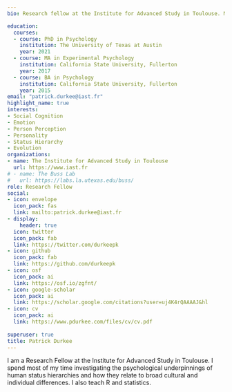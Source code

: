 ```yaml
---
bio: Research fellow at the Institute for Advanced Study in Toulouse. My research interests include emotion, social cognition, personality, and evolution.

education:
  courses:
  - course: PhD in Psychology
    institution: The University of Texas at Austin
    year: 2021
  - course: MA in Experimental Psychology
    institution: California State University, Fullerton
    year: 2017
  - course: BA in Psychology
    institution: California State University, Fullerton
    year: 2015
email: "patrick.durkee@iast.fr"
highlight_name: true
interests:
- Social Cognition
- Emotion
- Person Perception
- Personality
- Status Hierarchy
- Evolution
organizations:
- name: The Institute for Advanced Study in Toulouse
  url: https://www.iast.fr
# - name: The Buss Lab
#   url: https://labs.la.utexas.edu/buss/
role: Research Fellow
social:
- icon: envelope
  icon_pack: fas
  link: mailto:patrick.durkee@iast.fr
- display:
    header: true
  icon: twitter
  icon_pack: fab
  link: https://twitter.com/durkeepk
- icon: github
  icon_pack: fab
  link: https://github.com/durkeepk
- icon: osf
  icon_pack: ai
  link: https://osf.io/zgfnt/
- icon: google-scholar
  icon_pack: ai
  link: https://scholar.google.com/citations?user=uj4K4rQAAAAJ&hl
- icon: cv
  icon_pack: ai
  link: https://www.pdurkee.com/files/cv/cv.pdf
  
superuser: true
title: Patrick Durkee
---
```


I am a Research Fellow at the Institute for Advanced Study in Toulouse. I spend most of my time investigating the psychological underpinnings of human status hierarchies and how they relate to broad cultural and individual differences. I also teach R and statistics.


